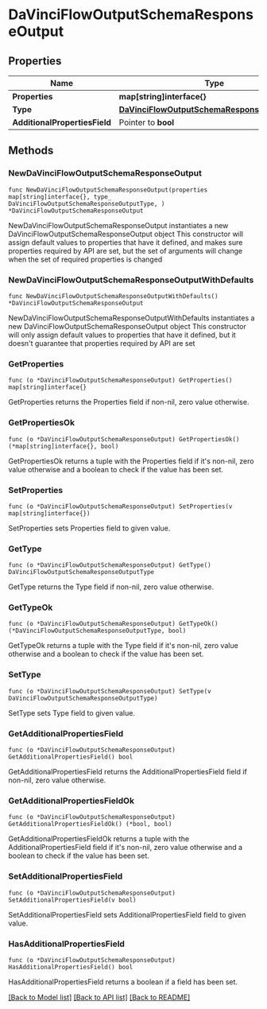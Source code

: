 # DaVinciFlowOutputSchemaResponseOutput

## Properties

Name | Type | Description | Notes
------------ | ------------- | ------------- | -------------
**Properties** | **map[string]interface{}** |  | 
**Type** | [**DaVinciFlowOutputSchemaResponseOutputType**](DaVinciFlowOutputSchemaResponseOutputType.md) |  | 
**AdditionalPropertiesField** | Pointer to **bool** |  | [optional] 

## Methods

### NewDaVinciFlowOutputSchemaResponseOutput

`func NewDaVinciFlowOutputSchemaResponseOutput(properties map[string]interface{}, type_ DaVinciFlowOutputSchemaResponseOutputType, ) *DaVinciFlowOutputSchemaResponseOutput`

NewDaVinciFlowOutputSchemaResponseOutput instantiates a new DaVinciFlowOutputSchemaResponseOutput object
This constructor will assign default values to properties that have it defined,
and makes sure properties required by API are set, but the set of arguments
will change when the set of required properties is changed

### NewDaVinciFlowOutputSchemaResponseOutputWithDefaults

`func NewDaVinciFlowOutputSchemaResponseOutputWithDefaults() *DaVinciFlowOutputSchemaResponseOutput`

NewDaVinciFlowOutputSchemaResponseOutputWithDefaults instantiates a new DaVinciFlowOutputSchemaResponseOutput object
This constructor will only assign default values to properties that have it defined,
but it doesn't guarantee that properties required by API are set

### GetProperties

`func (o *DaVinciFlowOutputSchemaResponseOutput) GetProperties() map[string]interface{}`

GetProperties returns the Properties field if non-nil, zero value otherwise.

### GetPropertiesOk

`func (o *DaVinciFlowOutputSchemaResponseOutput) GetPropertiesOk() (*map[string]interface{}, bool)`

GetPropertiesOk returns a tuple with the Properties field if it's non-nil, zero value otherwise
and a boolean to check if the value has been set.

### SetProperties

`func (o *DaVinciFlowOutputSchemaResponseOutput) SetProperties(v map[string]interface{})`

SetProperties sets Properties field to given value.


### GetType

`func (o *DaVinciFlowOutputSchemaResponseOutput) GetType() DaVinciFlowOutputSchemaResponseOutputType`

GetType returns the Type field if non-nil, zero value otherwise.

### GetTypeOk

`func (o *DaVinciFlowOutputSchemaResponseOutput) GetTypeOk() (*DaVinciFlowOutputSchemaResponseOutputType, bool)`

GetTypeOk returns a tuple with the Type field if it's non-nil, zero value otherwise
and a boolean to check if the value has been set.

### SetType

`func (o *DaVinciFlowOutputSchemaResponseOutput) SetType(v DaVinciFlowOutputSchemaResponseOutputType)`

SetType sets Type field to given value.


### GetAdditionalPropertiesField

`func (o *DaVinciFlowOutputSchemaResponseOutput) GetAdditionalPropertiesField() bool`

GetAdditionalPropertiesField returns the AdditionalPropertiesField field if non-nil, zero value otherwise.

### GetAdditionalPropertiesFieldOk

`func (o *DaVinciFlowOutputSchemaResponseOutput) GetAdditionalPropertiesFieldOk() (*bool, bool)`

GetAdditionalPropertiesFieldOk returns a tuple with the AdditionalPropertiesField field if it's non-nil, zero value otherwise
and a boolean to check if the value has been set.

### SetAdditionalPropertiesField

`func (o *DaVinciFlowOutputSchemaResponseOutput) SetAdditionalPropertiesField(v bool)`

SetAdditionalPropertiesField sets AdditionalPropertiesField field to given value.

### HasAdditionalPropertiesField

`func (o *DaVinciFlowOutputSchemaResponseOutput) HasAdditionalPropertiesField() bool`

HasAdditionalPropertiesField returns a boolean if a field has been set.


[[Back to Model list]](../README.md#documentation-for-models) [[Back to API list]](../README.md#documentation-for-api-endpoints) [[Back to README]](../README.md)


